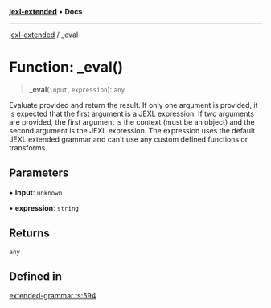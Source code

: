 [**jexl-extended**](../README.md) • **Docs**

***

[jexl-extended](../globals.md) / \_eval

# Function: \_eval()

> **\_eval**(`input`, `expression`): `any`

Evaluate provided and return the result.
If only one argument is provided, it is expected that the first argument is a JEXL expression.
If two arguments are provided, the first argument is the context (must be an object) and the second argument is the JEXL expression.
The expression uses the default JEXL extended grammar and can't use any custom defined functions or transforms.

## Parameters

• **input**: `unknown`

• **expression**: `string`

## Returns

`any`

## Defined in

[extended-grammar.ts:594](https://github.com/nikoraes/jexl-extended/blob/6615aed6c8a07c2ecf0502c413d5c565a91b5f13/src/extended-grammar.ts#L594)
